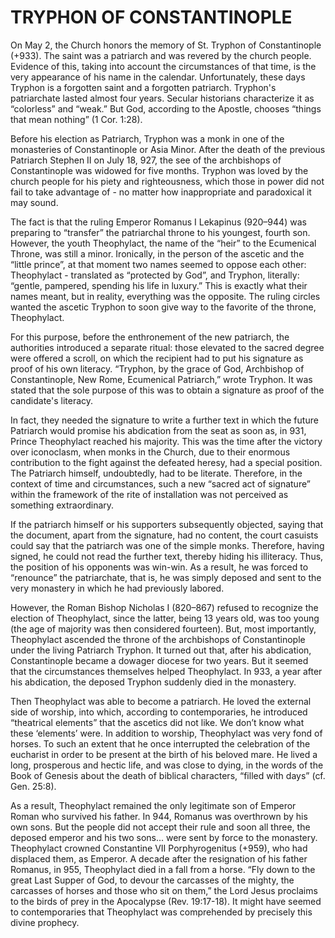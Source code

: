# TRYPHON OF CONSTANTINOPLE

On May 2, the Church honors the memory of St. Tryphon of Constantinople (+933). The saint was a patriarch and was revered by the church people. Evidence of this, taking into account the circumstances of that time, is the very appearance of his name in the calendar. Unfortunately, these days Tryphon is a forgotten saint and a forgotten patriarch. Tryphon's patriarchate lasted almost four years. Secular historians characterize it as “colorless” and “weak.” But God, according to the Apostle, chooses “things that mean nothing” (1 Cor. 1:28).

Before his election as Patriarch, Tryphon was a monk in one of the monasteries of Constantinople or Asia Minor. After the death of the previous Patriarch Stephen II on July 18, 927, the see of the archbishops of Constantinople was widowed for five months. Tryphon was loved by the church people for his piety and righteousness, which those in power did not fail to take advantage of - no matter how inappropriate and paradoxical it may sound.

The fact is that the ruling Emperor Romanus I Lekapinus (920–944) was preparing to “transfer” the patriarchal throne to his youngest, fourth son. However, the youth Theophylact, the name of the “heir” to the Ecumenical Throne, was still a minor. Ironically, in the person of the ascetic and the “little prince”, at that moment two names seemed to oppose each other: Theophylact - translated as “protected by God”, and Tryphon, literally: “gentle, pampered, spending his life in luxury.” This is exactly what their names meant, but in reality, everything was the opposite. The ruling circles wanted the ascetic Tryphon to soon give way to the favorite of the throne, Theophylact.

For this purpose, before the enthronement of the new patriarch, the authorities introduced a separate ritual: those elevated to the sacred degree were offered a scroll, on which the recipient had to put his signature as proof of his own literacy. “Tryphon, by the grace of God, Archbishop of Constantinople, New Rome, Ecumenical Patriarch,” wrote Tryphon. It was stated that the sole purpose of this was to obtain a signature as proof of the candidate's literacy.

In fact, they needed the signature to write a further text in which the future Patriarch would promise his abdication from the seat as soon as, in 931, Prince Theophylact reached his majority. This was the time after the victory over iconoclasm, when monks in the Church, due to their enormous contribution to the fight against the defeated heresy, had a special position. The Patriarch himself, undoubtedly, had to be literate. Therefore, in the context of time and circumstances, such a new “sacred act of signature” within the framework of the rite of installation was not perceived as something extraordinary.

If the patriarch himself or his supporters subsequently objected, saying that the document, apart from the signature, had no content, the court casuists could say that the patriarch was one of the simple monks. Therefore, having signed, he could not read the further text, thereby hiding his illiteracy. Thus, the position of his opponents was win-win. As a result, he was forced to “renounce” the patriarchate, that is, he was simply deposed and sent to the very monastery in which he had previously labored.

However, the Roman Bishop Nicholas I (820–867) refused to recognize the election of Theophylact, since the latter, being 13 years old, was too young (the age of majority was then considered fourteen). But, most importantly, Theophylact ascended the throne of the archbishops of Constantinople under the living Patriarch Tryphon. It turned out that, after his abdication, Constantinople became a dowager diocese for two years. But it seemed that the circumstances themselves helped Theophylact. In 933, a year after his abdication, the deposed Tryphon suddenly died in the monastery.

Then Theophylact was able to become a patriarch. He loved the external side of worship, into which, according to contemporaries, he introduced “theatrical elements” that the ascetics did not like. We don’t know what these ‘elements’ were. In addition to worship, Theophylact was very fond of horses. To such an extent that he once interrupted the celebration of the eucharist in order to be present at the birth of his beloved mare. He lived a long, prosperous and hectic life, and was close to dying, in the words of the Book of Genesis about the death of biblical characters, “filled with days” (cf. Gen. 25:8).

As a result, Theophylact remained the only legitimate son of Emperor Roman who survived his father. In 944, Romanus was overthrown by his own sons. But the people did not accept their rule and soon all three, the deposed emperor and his two sons... were sent by force to the monastery. Theophylact crowned Constantine VII Porphyrogenitus (+959), who had displaced them, as Emperor. A decade after the resignation of his father Romanus, in 955, Theophylact died in a fall from a horse. “Fly down to the great Last Supper of God, to devour the carcasses of the mighty, the carcasses of horses and those who sit on them,” the Lord Jesus proclaims to the birds of prey in the Apocalypse (Rev. 19:17-18). It might have seemed to contemporaries that Theophylact was comprehended by precisely this divine prophecy.
